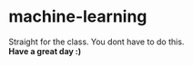 # machine-learning
Straight for the class.
You dont have to do this.
<br>
<b>Have a great day :)</b>
